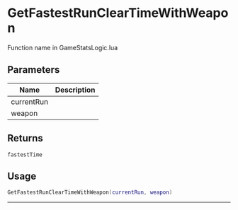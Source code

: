 # GetFastestRunClearTimeWithWeapon

Function name in GameStatsLogic.lua

## Parameters

| Name       | Description |
| ---------- | ----------- |
| currentRun |             |
| weapon     |             |

## Returns

`fastestTime`

## Usage

```lua
GetFastestRunClearTimeWithWeapon(currentRun, weapon)
```

---

